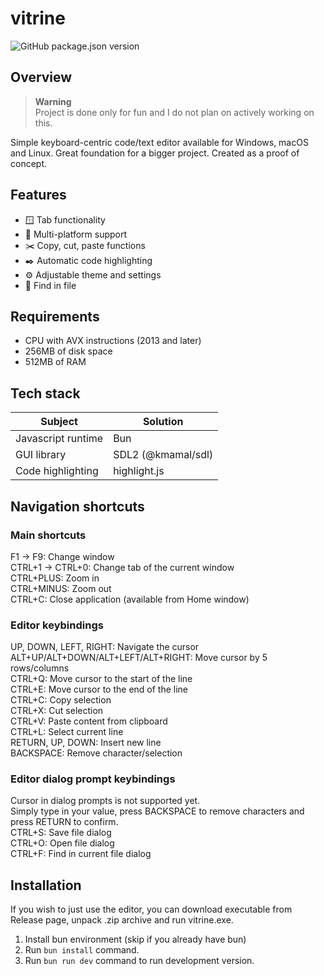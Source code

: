 # vitrine

![GitHub package.json version](https://img.shields.io/github/package-json/v/pkunv/vitrine)

## Overview

> **Warning**  
> Project is done only for fun and I do not plan on actively working on this.

Simple keyboard-centric code/text editor available for Windows, macOS and Linux.
Great foundation for a bigger project. Created as a proof of concept. 

## Features

- 🪟 Tab functionality
- 🚪 Multi-platform support
- ✂️ Copy, cut, paste functions
- ✒️ Automatic code highlighting
- ⚙️ Adjustable theme and settings
- 🔎 Find in file

## Requirements

- CPU with AVX instructions (2013 and later)
- 256MB of disk space
- 512MB of RAM

## Tech stack

| **Subject**        | **Solution**       |
|--------------------|--------------------|
| Javascript runtime | Bun                |
| GUI library        | SDL2 (@kmamal/sdl) |
| Code highlighting  | highlight.js       |

## Navigation shortcuts

### Main shortcuts
F1 -> F9: Change window\
CTRL+1 -> CTRL+0: Change tab of the current window\
CTRL+PLUS: Zoom in\
CTRL+MINUS: Zoom out\
CTRL+C: Close application (available from Home window)

### Editor keybindings

UP, DOWN, LEFT, RIGHT: Navigate the cursor\
ALT+UP/ALT+DOWN/ALT+LEFT/ALT+RIGHT: Move cursor by 5 rows/columns\
CTRL+Q: Move cursor to the start of the line\
CTRL+E: Move cursor to the end of the line\
CTRL+C: Copy selection\
CTRL+X: Cut selection\
CTRL+V: Paste content from clipboard\
CTRL+L: Select current line\
RETURN, UP, DOWN: Insert new line\
BACKSPACE: Remove character/selection

### Editor dialog prompt keybindings
Cursor in dialog prompts is not supported yet.\
Simply type in your value, press BACKSPACE to remove characters and press RETURN to confirm.\
CTRL+S: Save file dialog\
CTRL+O: Open file dialog\
CTRL+F: Find in current file dialog

## Installation

If you wish to just use the editor, you can download executable from Release page,
unpack .zip archive and run vitrine.exe.

1. Install bun environment (skip if you already have bun)
2. Run `bun install` command.
3. Run `bun run dev` command to run development version.







